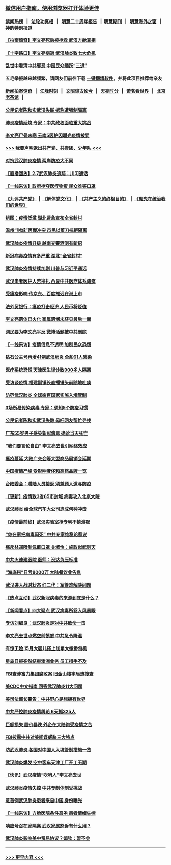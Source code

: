### [微信用户指南，使用浏览器打开体验更佳](https://github.com/gfw-breaker/banned-news1/blob/master/indexes/wechat-guide.md?t=0)
#### [禁闻热榜](热点新闻.md?t=0)  &nbsp;&nbsp;|&nbsp;&nbsp; [法轮功真相](https://github.com/gfw-breaker/truth/blob/master/README.md?t=0) &nbsp;&nbsp;|&nbsp;&nbsp; [明慧二十周年报告](https://github.com/gfw-breaker/mh-reports/blob/master/README.md?t=0) &nbsp;&nbsp;|&nbsp;&nbsp;[明慧期刊](https://github.com/gfw-breaker/mh-qikan) &nbsp;&nbsp;|&nbsp;&nbsp; [明慧海外之窗](https://github.com/gfw-breaker/mh-news/blob/master/README.md?t=0) &nbsp;&nbsp;|&nbsp;&nbsp; [神韵特别报道](https://github.com/gfw-breaker/mh-news/blob/master/shenyun.md?t=0)
#### [【拍案惊奇】李文亮死后被抢救 武汉方舱真相](../pages/nsc413/n11851958.md?t=02080056) 
#### [【十字路口】李文亮病逝 武汉肺炎致七大危机](../pages/nsc413/n11850690.md?t=02080056) 
#### [乱世中看清中共邪恶 中国民众踊跃“三退”](../pages/nsc413/n11835515.md?t=02080056) 
#### 五毛举报越来越频繁，请网友们前往下载 [一键翻墙软件](https://github.com/gfw-breaker/ssr-accounts)，并将此项目推荐给亲友
#### [新闻拍案惊奇](https://github.com/gfw-breaker/banned-news1/blob/master/pages/link4.md) &nbsp;&nbsp;|&nbsp;&nbsp; [江峰时刻](https://github.com/gfw-breaker/banned-news1/blob/master/pages/link4.md) &nbsp;&nbsp;|&nbsp;&nbsp; [文昭谈古论今](https://github.com/gfw-breaker/banned-news1/blob/master/pages/link4.md) &nbsp;&nbsp;|&nbsp;&nbsp; [天亮时分](https://github.com/gfw-breaker/banned-news1/blob/master/pages/link4.md) &nbsp;&nbsp;|&nbsp;&nbsp; [萧茗看世界](https://github.com/gfw-breaker/banned-news1/blob/master/pages/link4.md) &nbsp;&nbsp;|&nbsp;&nbsp; [北京老茶馆](https://github.com/gfw-breaker/banned-news1/blob/master/pages/link4.md) &nbsp;&nbsp;|&nbsp;&nbsp; 
#### [公民记者陈秋实武汉失联 据称遭强制隔离](../pages/nsc413/n11851944.md?t=02080056) 
#### [肺炎疫情延烧 专家：中共政权面临重大挑战](../pages/nsc413/n11851884.md?t=02080056) 
#### [李文亮尸骨未寒 云南5医护因曝光疫情被罚](../pages/nsc413/n11851761.md?t=02080056) 
#### [>>> 我要声明退出共产党、共青团、少年队 <<<](https://github.com/begood0513/goodnews/blob/master/quit/letter.md) 
#### [对抗武汉肺炎疫情 两岸防疫大不同](../pages/nsc413/n11846318.md?t=02080056) 
#### [【直播回放】2.7武汉肺炎追踪：川习通话](../pages/nsc413/n11851802.md?t=02080056) 
#### [【一线采访】政府抢夺医疗物资 民众难买口罩](../pages/nsc413/n11851017.md?t=02080056) 
#### [《九评共产党》](https://github.com/begood0513/9ping.md/blob/master/README.md) &nbsp;|&nbsp; [《解体党文化》](../../../../jtdwh.md/blob/master/README.md)  &nbsp;|&nbsp; [《共产主义的终极目的》](../../../../gczydzjmd.md/blob/master/README.md) &nbsp;|&nbsp; [《魔鬼在统治我们的世界》](../../../../mgztzwmdsj.md/blob/master/README.md) 
#### [组图：疫情泛滥 湖北紧急宣布全省封村](../pages/nsc413/n11851563.md?t=02080056) 
#### [温州“封城”再爆冲突 市民以菜刀抗拒隔离](../pages/nsc413/n11851538.md?t=02080056) 
#### [武汉肺炎疫情升级 越南交警酒测有新招](../pages/nsc413/n11851632.md?t=02080056) 
#### [新冠病毒疫情有多严重 湖北“全省封村”](../pages/nsc413/n11851296.md?t=02080056) 
#### [武汉肺炎疫情持续加剧 川普与习近平通话](../pages/nsc413/n11851613.md?t=02080056) 
#### [武汉患者医护人苦挣扎 凸显中共医疗体系瘫痪](../pages/nsc413/n11850083.md?t=02080056) 
#### [受瘟疫影响 传京东、百度推迟在港上市](../pages/nsc413/n11851409.md?t=02080056) 
#### [法外贸银行：瘟疫打击经济 人民币将贬值](../pages/nsc413/n11850538.md?t=02080056) 
#### [李文亮遗体已火化 家属遗憾未获见最后一面](../pages/nsc413/n11851128.md?t=02080056) 
#### [网民要为李文亮平反 微博话题被中共删除](../pages/nsc413/n11851177.md?t=02080056) 
#### [【一线采访】疫情信息不透明 加剧民众恐慌](../pages/nsc413/n11850699.md?t=02080056) 
#### [钻石公主号再增41例武汉肺炎 全船61人感染](../pages/nsc413/n11850401.md?t=02080056) 
#### [医疗系统恐慌 天津医生误诊致900多人隔离](../pages/nsc413/n11850609.md?t=02080056) 
#### [受访谈疫情 福建副镇长直播镜头前随地吐痰](../pages/nsc413/n11850758.md?t=02080056) 
#### [防范武汉肺炎 全球逾百国家实施入境管制](../pages/nsc413/n11850557.md?t=02080056) 
#### [3场所易传染病毒 专家：须知5个防疫习惯](../pages/nsc413/n11849662.md?t=02080056) 
#### [公民记者陈秋实武汉失踪 母吁网友帮忙寻找](../pages/nsc413/n11850638.md?t=02080056) 
#### [广东55岁男子感染新冠病毒 确诊当天死亡](../pages/nsc413/n11850590.md?t=02080056) 
#### [“我们要言论自由” 李文亮去世引网络效应](../pages/nsc413/n11850484.md?t=02080056) 
#### [瘟疫蔓延 大陆广交会等大型商品展销会延期](../pages/nsc413/n11850521.md?t=02080056) 
#### [中国疫情严峻 受影响奢侈和高档品牌一览](../pages/nsc413/n11850319.md?t=02080056) 
#### [台陆委会：滞陆人员接返 须兼顾人道与防疫](../pages/nsc413/n11850414.md?t=02080056) 
#### [【更新】疫情致3省65市封城 病毒攻入北京大院](../pages/nsc413/n11801312.md?t=02080056) 
#### [武汉肺炎 给全球汽车大公司造成何种冲击](../pages/nsc413/n11850056.md?t=02080056) 
#### [【疫情最前线】武汉实验室抢专利不慎泄密](../pages/nsc413/n11850310.md?t=02080056) 
#### [“你在家把病毒闷死” 中共专家维稳论惹议](../pages/nsc413/n11850048.md?t=02080056) 
#### [痛斥林郑限制佩戴口罩 关淑怡：施政似武则天](../pages/nsc413/n11849645.md?t=02080056) 
#### [中共火速建医院 医师：没达负压标准](../pages/nsc413/n11848938.md?t=02080056) 
#### [“海底捞”日亏8000万 大陆餐饮业告急](../pages/nsc413/n11850010.md?t=02080056) 
#### [武汉进入战时状态 红二代：军管难解决问题](../pages/nsc413/n11849976.md?t=02080056) 
#### [【热点互动】武汉新冠病毒的来源到底是什么？](../pages/nsc413/n11849749.md?t=02080056) 
#### [【新闻看点】四大疑点 武汉病毒所卷入风暴眼](../pages/nsc413/n11849608.md?t=02080056) 
#### [专访刘细良：武汉肺炎是对中共致命一击](../pages/nsc413/n11849934.md?t=02080056) 
#### [李文亮去世点燃空前愤怒 中共急令降温](../pages/nsc413/n11849864.md?t=02080056) 
#### [有惊无险 15月大婴儿搭上加拿大撤侨包机](../pages/nsc413/n11849698.md?t=02080056) 
#### [星岛日报突然结束澳洲业务 员工措手不及](../pages/nsc413/n11849722.md?t=02080056) 
#### [FBI查涉富力集团腐败案 旧金山楼宇局遭搜查](../pages/nsc413/n11848419.md?t=02080056) 
#### [美CDC中文指南 回答武汉肺炎11大问题](../pages/nsc413/n11849703.md?t=02080056) 
#### [美司法部长警告：中共野心是想拥有世界](../pages/nsc413/n11849769.md?t=02080056) 
#### [中共严控肺炎疫情舆论 6天抓325人](../pages/nsc413/n11849529.md?t=02080056) 
#### [巨额损失 股价暴跌 外企在大陆饱受疫情之苦](../pages/nsc413/n11849651.md?t=02080056) 
#### [FBI披露中共对美间谍威胁三大特点](../pages/nsc413/n11849700.md?t=02080056) 
#### [防武汉肺炎 各国对中国人入境管制措施一览](../pages/nsc413/n11838726.md?t=02080056) 
#### [武汉肺炎爆发 空中客车天津工厂开工无期](../pages/nsc413/n11849634.md?t=02080056) 
#### [【快讯】武汉疫情“吹哨人”李文亮去世](../pages/nsc413/n11849459.md?t=02080056) 
#### [武汉肺炎疫情失控 中共专制体制受挑战](../pages/nsc413/n11849457.md?t=02080056) 
#### [意首例武汉肺炎患者来自中国 身份曝光](../pages/nsc413/n11849454.md?t=02080056) 
#### [【一线采访】方舱医院条件恶劣 患者情绪失控](../pages/nsc413/n11848910.md?t=02080056) 
#### [响应号召在家隔离 武汉家属怒诉有什么用？](../pages/nsc413/n11849412.md?t=02080056) 
#### [武汉肺炎影响美中贸易协议？姆钦：暂不会](../pages/nsc413/n11849497.md?t=02080056) 

----
#### [ >>> 更早内容 <<< ](../indexes/nsc413-earlier.md)

